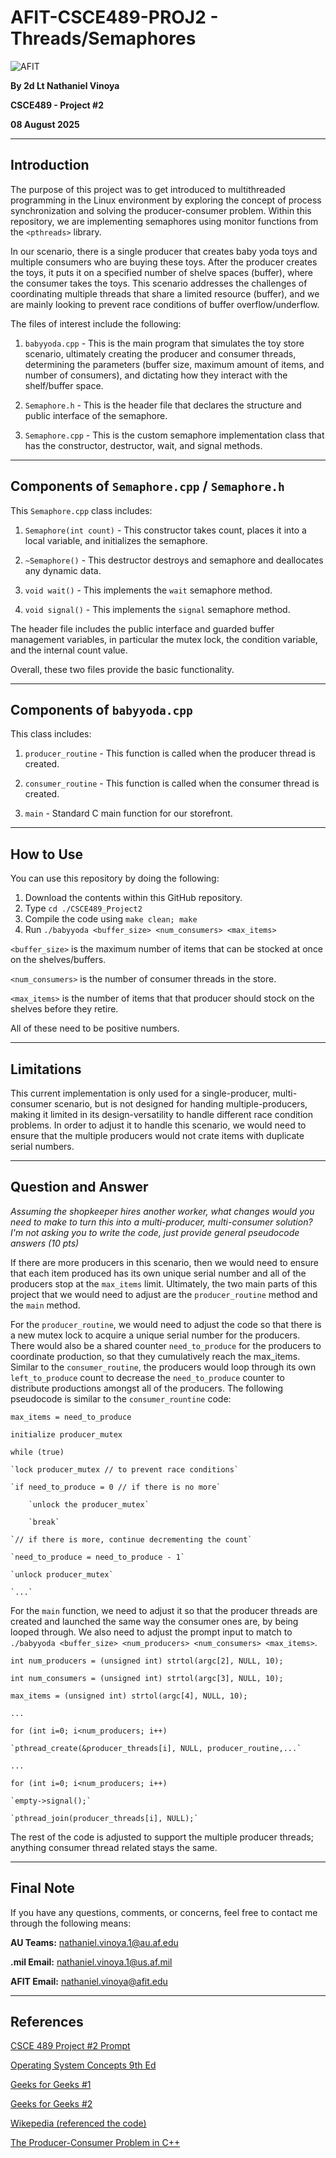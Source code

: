 # AFIT-CSCE489-PROJ2 - Threads/Semaphores

![AFIT](https://www.afit.edu/images/seals/fp_ENG_w.png)

**By 2d Lt Nathaniel Vinoya**

**CSCE489 - Project #2**

**08 August 2025**

------------------

## Introduction

The purpose of this project was to get introduced to multithreaded programming in the Linux environment by exploring the concept of process synchronization and solving the producer-consumer problem. Within this repository, we are implementing semaphores using monitor functions from the `<pthreads>` library.

In our scenario, there is a single producer that creates baby yoda toys and multiple consumers who are buying these toys. After the producer creates the toys, it puts it on a specified number of shelve spaces (buffer), where the consumer takes the toys. This scenario addresses the challenges of coordinating multiple threads that share a limited resource (buffer), and we are mainly looking to prevent race conditions of buffer overflow/underflow.

The files of interest include the following:

1. `babyyoda.cpp` - This is the main program that simulates the toy store scenario, ultimately creating the producer and consumer threads, determining the parameters (buffer size, maximum amount of items, and number of consumers), and dictating how they interact with the shelf/buffer space.

2. `Semaphore.h` - This is the header file that declares the structure and public interface of the semaphore.

3. `Semaphore.cpp` - This is the custom semaphore implementation class that has the constructor, destructor, wait, and signal methods.

------------------

## Components of `Semaphore.cpp` / `Semaphore.h`

This `Semaphore.cpp` class includes:

1. `Semaphore(int count)` - This constructor takes count, places it into a local variable, and initializes the semaphore.

2. `~Semaphore()` - This destructor destroys and semaphore and deallocates any dynamic data.

3. `void wait()` - This implements the `wait` semaphore method.

4. `void signal()` - This implements the `signal` semaphore method.

The header file includes the public interface and guarded buffer management variables, in particular the mutex lock, the condition variable, and the internal count value.

Overall, these two files provide the basic functionality.

------------------

## Components of `babyyoda.cpp`

This class includes:

1. `producer_routine` - This function is called when the producer thread is created.

2. `consumer_routine` - This function is called when the consumer thread is created.

3. `main` - Standard C main function for our storefront. 

------------------

## How to Use

You can use this repository by doing the following:

1. Download the contents within this GitHub repository.
2. Type `cd ./CSCE489_Project2`
3. Compile the code using `make clean; make`
4. Run `./babyyoda <buffer_size> <num_consumers> <max_items>`

`<buffer_size>` is the maximum number of items that can be stocked at once on the shelves/buffers.

`<num_consumers>` is the number of consumer threads in the store.

`<max_items>` is the number of items that that producer should stock on the shelves before they retire.

All of these need to be positive numbers.

------------------

## Limitations

This current implementation is only used for a single-producer, multi-consumer scenario, but is not designed for handing multiple-producers, making it limited in its design-versatility to handle different race condition problems. In order to adjust it to handle this scenario, we would need to ensure that the multiple producers would not crate items with duplicate serial numbers.

------------------

## Question and Answer

*Assuming the shopkeeper hires another worker, what changes would you need to make to turn this into a multi-producer, multi-consumer solution? I'm not asking you to write the code, just provide general pseudocode answers (10 pts)*

If there are more producers in this scenario, then we would need to ensure that each item produced has its own unique serial number and all of the producers stop at the `max_items` limit. Ultimately, the two main parts of this project that we would need to adjust are the `producer_routine` method and the `main` method. 

For the `producer_routine`, we would need to adjust the code so that there is a new mutex lock to acquire a unique serial number for the producers. There would also be a shared counter `need_to_produce` for the producers to coordinate production, so that they cumulatively reach the max_items. Similar to the `consumer_routine`, the producers would loop through its own `left_to_produce` count to decrease the `need_to_produce` counter to distribute productions amongst all of the producers. The following pseudocode is similar to the `consumer_rountine` code:

`max_items = need_to_produce`

`initialize producer_mutex`

`while (true)`

    `lock producer_mutex // to prevent race conditions`
    
    `if need_to_produce = 0 // if there is no more`

        `unlock the producer_mutex`
        
        `break`
        
    `// if there is more, continue decrementing the count`
    
    `need_to_produce = need_to_produce - 1`
    
    `unlock producer_mutex`
    
    `...`

For the `main` function, we need to adjust it so that the producer threads are created and launched the same way the consumer ones are, by being looped through. We also need to adjust the prompt input to match to `./babyyoda <buffer_size> <num_producers> <num_consumers> <max_items>`.

`int num_producers = (unsigned int) strtol(argc[2], NULL, 10);`

`int num_consumers = (unsigned int) strtol(argc[3], NULL, 10);`

`max_items = (unsigned int) strtol(argc[4], NULL, 10);`

`...`

`for (int i=0; i<num_producers; i++)`

    `pthread_create(&producer_threads[i], NULL, producer_routine,...`
    
`...`

`for (int i=0; i<num_producers; i++)`

    `empty->signal();`
    
    `pthread_join(producer_threads[i], NULL);`

The rest of the code is adjusted to support the multiple producer threads; anything consumer thread related stays the same.

------------------

## Final Note

If you have any questions, comments, or concerns, feel free to contact me through the following means:

**AU Teams:** nathaniel.vinoya.1@au.af.edu

**.mil Email:** nathaniel.vinoya.1@us.af.mil

**AFIT Email:** nathaniel.vinoya@afit.edu

------------------

## References

[CSCE 489 Project #2 Prompt](https://drive.google.com/file/d/1iQoIfLmn8JDzwsvHwvIU7ENB0H4f8Fa-/view?usp=sharing)

[Operating System Concepts 9th Ed](https://drive.google.com/file/d/1AFRyycszmrdGeOywOkMrV1CxjNg0Qj7P/view?usp=sharing)

[Geeks for Geeks #1](https://www.geeksforgeeks.org/cpp/cpp-20-semaphore-header)
 
[Geeks for Geeks #2](https://www.geeksforgeeks.org/operating-systems/semaphores-in-process-synchronization/)

[Wikepedia (referenced the code)](https://en.wikipedia.org/wiki/Producer%E2%80%93consumer_problem)

[The Producer-Consumer Problem in C++](https://andrew128.github.io/ProducerConsumer/)
